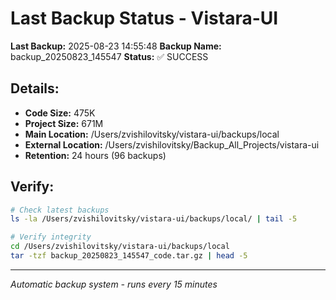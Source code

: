 # Last Backup Status - Vistara-UI

**Last Backup:** 2025-08-23 14:55:48
**Backup Name:** backup_20250823_145547
**Status:** ✅ SUCCESS

## Details:
- **Code Size:** 475K
- **Project Size:** 671M
- **Main Location:** /Users/zvishilovitsky/vistara-ui/backups/local
- **External Location:** /Users/zvishilovitsky/Backup_All_Projects/vistara-ui
- **Retention:** 24 hours (96 backups)

## Verify:
```bash
# Check latest backups
ls -la /Users/zvishilovitsky/vistara-ui/backups/local/ | tail -5

# Verify integrity
cd /Users/zvishilovitsky/vistara-ui/backups/local
tar -tzf backup_20250823_145547_code.tar.gz | head -5
```

---
*Automatic backup system - runs every 15 minutes*
